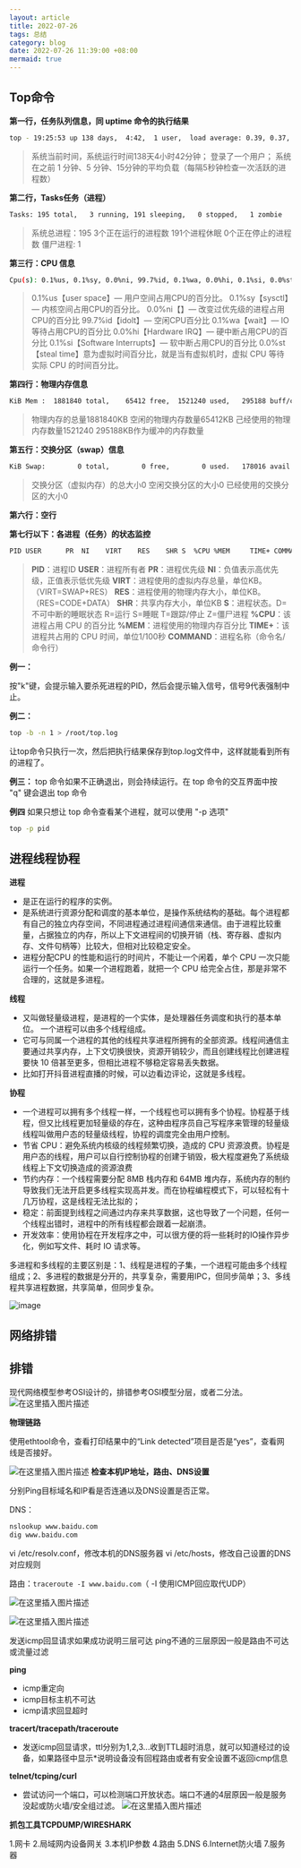 ```yaml
---
layout: article
title: 2022-07-26
tags: 总结
category: blog
date: 2022-07-26 11:39:00 +08:00
mermaid: true
---
```

## Top命令

**第一行，任务队列信息，同 uptime 命令的执行结果**
```bash
top - 19:25:53 up 138 days,  4:42,  1 user,  load average: 0.39, 0.37, 0.34
```

> 系统当前时间，系统运行时间138天4小时42分钟； 
> 登录了一个用户； 
> 系统在之前 1 分钟、5 分钟、15分钟的平均负载（每隔5秒钟检查一次活跃的进程数）

**第二行，Tasks任务（进程）**

```bash
Tasks: 195 total,   3 running, 191 sleeping,   0 stopped,   1 zombie
```

> 系统总进程：195 
> 3个正在运行的进程数
> 191个进程休眠
> 0个正在停止的进程数
> 僵尸进程: 1

**第三行：CPU 信息**

```bash
Cpu(s): 0.1%us, 0.1%sy, 0.0%ni, 99.7%id, 0.1%wa, 0.0%hi, 0.1%si, 0.0%st
```

> 0.1%us【user space】— 用户空间占用CPU的百分比。
> 0.1%sy【sysctl】— 内核空间占用CPU的百分比。
> 0.0%ni【】— 改变过优先级的进程占用CPU的百分比
> 99.7%id【idolt】— 空闲CPU百分比
> 0.1%wa【wait】— IO等待占用CPU的百分比
> 0.0%hi【Hardware IRQ】— 硬中断占用CPU的百分比
> 0.1%si【Software Interrupts】— 软中断占用CPU的百分比
> 0.0%st【steal time】意为虚拟时间百分比，就是当有虚拟机时，虚拟 CPU 等待实际 CPU 的时间百分比。

**第四行：物理内存信息**

```bash
KiB Mem :  1881840 total,    65412 free,  1521240 used,   295188 buff/cache
```

> 物理内存的总量1881840KB 
> 空闲的物理内存数量65412KB 
> 己经使用的物理内存数量1521240 
> 295188KB作为缓冲的内存数量

**第五行：交换分区（swap）信息**

```bash
KiB Swap:        0 total,        0 free,        0 used.   178016 avail Mem
```

> 交换分区（虚拟内存）的总大小0 
> 空闲交换分区的大小0 
> 已经使用的交换分区的大小0

**第六行：空行**

**第七行以下：各进程（任务）的状态监控**
```bash
PID USER      PR  NI    VIRT    RES    SHR S  %CPU %MEM     TIME+ COMMAND
```

> **PID**：进程ID
> **USER**：进程所有者
> **PR**：进程优先级
> **NI**：负值表示高优先级，正值表示低优先级
> **VIRT**：进程使用的虚拟内存总量，单位KB。（VIRT=SWAP+RES）
> **RES**：进程使用的物理内存大小，单位KB。（RES=CODE+DATA）
> **SHR**：共享内存大小，单位KB
> **S**：进程状态。D=不可中断的睡眠状态 R=运行 S=睡眠 T=跟踪/停止 Z=僵尸进程
> **%CPU**：该进程占用 CPU 的百分比
> **%MEM**：进程使用的物理内存百分比
> **TIME+**：该进程共占用的 CPU 时间，单位1/100秒
> **COMMAND**：进程名称（命令名/命令行）

**例一：**

按"k"键，会提示输入要杀死进程的PID，然后会提示输入信号，信号9代表强制中止。

 **例二：**

```bash
top -b -n 1 > /root/top.log
```

 让top命令只执行一次，然后把执行结果保存到top.log文件中，这样就能看到所有的进程了。

**例三：**
top 命令如果不正确退出，则会持续运行。在 top 命令的交互界面中按 "q" 键会退出 top 命令

**例四**
如果只想让 top 命令查看某个进程，就可以使用 "-p 选项"

```bash
top -p pid
```

## 进程线程协程
**进程**

- 是正在运行的程序的实例。
- 是系统进行资源分配和调度的基本单位，是操作系统结构的基础。每个进程都有自己的独立内存空间，不同进程通过进程间通信来通信。由于进程比较重量，占据独立的内存，所以上下文进程间的切换开销（栈、寄存器、虚拟内存、文件句柄等）比较大，但相对比较稳定安全。
-  进程分配CPU 的性能和运行的时间片，不能让一个闲着，单个 CPU 一次只能运行一个任务。如果一个进程跑着，就把一个 CPU 给完全占住，那是非常不合理的，这就是多进程。

**线程**
- 又叫做轻量级进程，是进程的一个实体，是处理器任务调度和执行的基本单位。 一个进程可以由多个线程组成。
- 它可与同属一个进程的其他的线程共享进程所拥有的全部资源。线程间通信主要通过共享内存，上下文切换很快，资源开销较少，而且创建线程比创建进程要快 10 倍甚至更多，但相比进程不够稳定容易丢失数据。
- 比如打开抖音进程直播的时候，可以边看边评论，这就是多线程。

**协程**

- 一个进程可以拥有多个线程一样，一个线程也可以拥有多个协程。协程基于线程，但又比线程更加轻量级的存在，这种由程序员自己写程序来管理的轻量级线程叫做用户态的轻量级线程，协程的调度完全由用户控制。
- 节省 CPU：避免系统内核级的线程频繁切换，造成的 CPU 资源浪费。协程是用户态的线程，用户可以自行控制协程的创建于销毁，极大程度避免了系统级线程上下文切换造成的资源浪费
- 节约内存：一个线程需要分配 8MB 栈内存和 64MB 堆内存，系统内存的制约导致我们无法开启更多线程实现高并发。而在协程编程模式下，可以轻松有十几万协程，这是线程无法比拟的；
-  稳定：前面提到线程之间通过内存来共享数据，这也导致了一个问题，任何一个线程出错时，进程中的所有线程都会跟着一起崩溃。
- 开发效率：使用协程在开发程序之中，可以很方便的将一些耗时的IO操作异步化，例如写文件、耗时 IO 请求等。

多进程和多线程的主要区别是：1、线程是进程的子集，一个进程可能由多个线程组成；2、多进程的数据是分开的，共享复杂，需要用IPC，但同步简单；3、多线程共享进程数据，共享简单，但同步复杂。

![image](https://user-images.githubusercontent.com/62100249/193204823-5e079d0e-4b94-4bc1-9d5d-b73329c4b5ea.png)


## 网络排错
## 排错
现代网络模型参考OSI设计的，排错参考OSI模型分层，或者二分法。
![在这里插入图片描述](https://img-blog.csdnimg.cn/c2389cb8771c4e1e8ee9d09fd1c825b9.jpeg)

**物理链路**

使用ethtool命令，查看打印结果中的“Link detected”项目是否是“yes”，查看网线是否接好。

![在这里插入图片描述](https://img-blog.csdnimg.cn/17f94fb3d1234a1798dc59da88d9c198.png)
**检查本机IP地址，路由、DNS设置**

分别Ping目标域名和IP看是否连通以及DNS设置是否正常。

DNS：


```bash
nslookup www.baidu.com
dig www.baidu.com
```
vi /etc/resolv.conf，修改本机的DNS服务器
vi /etc/hosts，修改自己设置的DNS对应规则

路由：`traceroute -I www.baidu.com`（ -I 使用ICMP回应取代UDP）

![在这里插入图片描述](https://img-blog.csdnimg.cn/b12f8420920c4a6dad81318aeb2ed3c5.png)


![在这里插入图片描述](https://img-blog.csdnimg.cn/48572508461f455eae11f9c80941847a.png)

发送icmp回显请求如果成功说明三层可达 ping不通的三层原因一般是路由不可达或流量过滤

**ping**
- icmp重定向
- icmp目标主机不可达
- icmp请求回显超时

**tracert/tracepath/traceroute**
- 发送icmp回显请求，ttl分别为1,2,3...收到TTL超时消息，就可以知道经过的设备，如果路径中显示*说明设备没有回程路由或者有安全设置不返回icmp信息

**telnet/tcping/curl**
- 尝试访问一个端口，可以检测端口开放状态。端口不通的4层原因一般是服务没起或防火墙/安全组过滤。
![在这里插入图片描述](https://img-blog.csdnimg.cn/05d956a4025b47b3aacac8072861b1ba.png)

 **抓包工具TCPDUMP/WIRESHARK**
 
 
 1.网卡
 2.局域网内设备网关
 3.本机IP参数
 4.路由
 5.DNS
 6.Internet防火墙
 7.服务器
